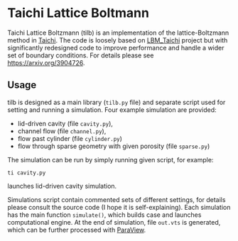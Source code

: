 # Taichi Lattice Boltmann

Taichi Lattice Boltzmann (tilb) is an implementation of the lattice-Boltzmann method in [Taichi](https://github.com/taichi-dev/taichi). The code is loosely based on [LBM_Taichi](https://github.com/hietwll/LBM_Taichi) project but with significantly redesigned code to improve performance and handle a wider set of boundary conditions. For details please see https://arxiv.org/3904726.

## Usage
tilb is designed as a main library (``tilb.py`` file) and separate script used for setting and running a simulation. Four example simulation are provided:
- lid-driven cavity (file ``cavity.py``),
- channel flow (file ``channel.py``),
- flow past cylinder (file ``cylinder.py``)
- flow through sparse geometry with given porosity (file ``sparse.py``)

The simulation can be run by simply running given script, for example:
```
ti cavity.py
```
launches lid-driven cavity simulation.

Simulations script contain commented sets of different settings, for details please consult the source code (I hope it is self-explaining). Each simulation has the main function ``simulate()``, which builds case and launches computational engine. At the end of simulation, file ``out.vts`` is generated, which can be further processed with [ParaView](https://www.paraview.org/).
